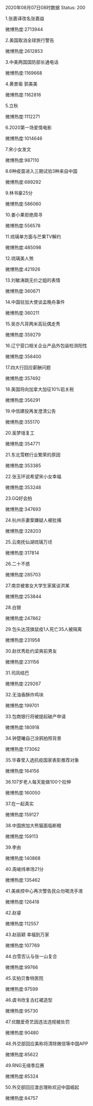 2020年08月07日08时数据
Status: 200

1.张嘉译改名张嘉益

微博热度:2713944

2.美国取消全球旅行警告

微博热度:2612853

3.中美两国国防部长通电话

微博热度:1169668

4.黄景瑜 郭美美

微博热度:1162816

5.立秋

微博热度:1112271

6.2020第一场爱情电影

微博热度:1014646

7.宋小女发文

微博热度:987110

8.6种疫苗进入三期试验3种来自中国

微博热度:689292

9.林书豪25分

微博热度:586060

10.姜小果拒绝周寻

微博热度:556578

11.琉璃单方面与芒果TV解约

微博热度:485098

12.琉璃美人煞

微博热度:421926

13.刘敏涛跳无价之姐的表情

微博热度:360671

14.中国驻加大使谈孟晚舟事件

微博热度:360211

15.吴亦凡背两米高玩偶走秀

微博热度:359279

16.辽宁营口相关企业产品外包装检测阳性

微博热度:358400

17.四大行回应薪酬问题

微博热度:357492

18.美国将向加拿大加征10%铝关税

微博热度:356291

19.中信建投再发澄清公告

微博热度:355170

20.奚梦瑶复工

微博热度:354771

21.东北雪糕行业繁荣的原因

微博热度:353385

22.张玉环说希望宋小女幸福

微博热度:353248

23.GQ好会拍

微博热度:347693

24.杭州杀妻案嫌疑人被批捕

微博热度:328203

25.云南抚仙湖琉璃万顷

微博热度:317814

26.二十不惑

微博热度:285703

27.南京被害女大学生家属谈洪某

微博热度:253844

28.白银

微博热度:247862

29.包头达茂旗鼠疫1人死亡35人被隔离

微博热度:231958

30.赵优秀赴约梁爽前男友

微博热度:231156

31.司凤结巴

微博热度:229267

32.无油香酥炸鸡块

微博热度:199701

33.包商银行将被提起破产申请

微博热度:180918

34.钟楚曦自己涂鸦拍照背景

微博热度:173062

35.华春莹入选抗疫国家表彰推荐对象

微博热度:164156

36.107岁老人每天能做100个拉伸

微博热度:160050

37.在一起真实

微博热度:159127

38.中国旅加大熊猫面临断粮

微博热度:159113

39.李由

微博热度:140868

40.周峻纬单场21分

微博热度:135462

41.美疾控中心再次警告民众勿喝洗手液

微博热度:126418

42.赵睿

微博热度:112557

43.赵丽颖 幸福到万家

微博热度:107769

44.白雪否认与张一山复合

微博热度:99766

45.实拍贝鲁特医院

微博热度:97599

46.虞书欣复古红裙造型

微博热度:95730

47.优酷爱奇艺因违法违规被处罚

微博热度:90480

48.外交部回应美称将清除微信等中国APP

微博热度:85622

49.RNG无缘季后赛

微博热度:85324

50.外交部回应澳总理称欢迎中国崛起

微博热度:84757

